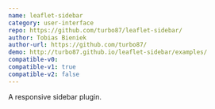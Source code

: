 ```yaml
---
name: leaflet-sidebar
category: user-interface
repo: https://github.com/turbo87/leaflet-sidebar/
author: Tobias Bieniek
author-url: https://github.com/turbo87/
demo: http://turbo87.github.io/leaflet-sidebar/examples/
compatible-v0:
compatible-v1: true
compatible-v2: false
---
```


A responsive sidebar plugin.
